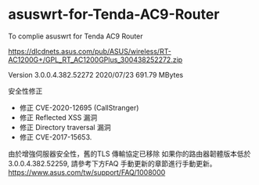 # asuswrt-for-Tenda-AC9-Router
To complie asuswrt for Tenda AC9 Router

https://dlcdnets.asus.com/pub/ASUS/wireless/RT-AC1200G+/GPL_RT_AC1200GPlus_300438252272.zip

Version 3.0.0.4.382.52272
2020/07/23 691.79 MBytes

安全性修正
- 修正 CVE-2020-12695 (CallStranger)
- 修正 Reflected XSS 漏洞
- 修正 Directory traversal 漏洞
- 修正 CVE-2017-15653.

由於增強伺服器安全性，舊的TLS 傳輸協定已移除
如果你的路由器韌體版本低於 3.0.0.4.382.52259, 請參考下方FAQ 手動更新的章節進行手動更新。https://www.asus.com/tw/support/FAQ/1008000
